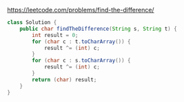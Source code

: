 https://leetcode.com/problems/find-the-difference/

```java
class Solution {
    public char findTheDifference(String s, String t) {
        int result = 0;
        for (char c : t.toCharArray()) {
            result ^= (int) c;
        }
        for (char c : s.toCharArray()) {
            result ^= (int) c;
        }
        return (char) result;
    }
}
```
